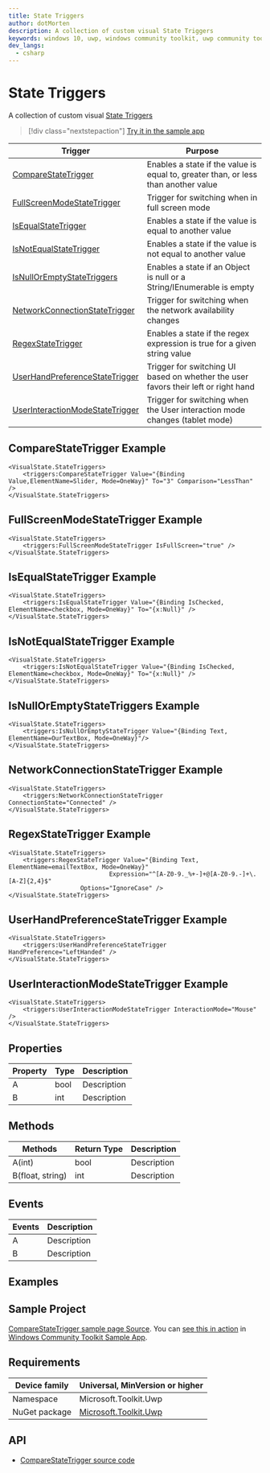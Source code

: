 ```yaml
---
title: State Triggers
author: dotMorten
description: A collection of custom visual State Triggers
keywords: windows 10, uwp, windows community toolkit, uwp community toolkit, uwp toolkit, CompareStateTrigger, FullScreenModeStateTrigger, IsEqualStateTrigger, IsNotEqualStateTrigger, IsNullOrEmptyStateTriggers, NetworkConnectionStateTrigger, RegexStateTrigger, UserHandPreferenceStateTrigger, UserInteractionModeStateTrigger
dev_langs:
  - csharp
---
```


<!-- To know about all the available Markdown syntax, Check out https://docs.microsoft.com/contribute/contribute/how-to-write-use-markdown -->
<!-- Ensure you remove all comments before submission, to ensure that there are no formatting issues when displaying this page.  -->
<!-- It is recommended to check how the Documentation will look in the sample app, before Merging a PR -->

# State Triggers

<!-- Describe your control -->
A collection of custom visual [State Triggers](https://docs.microsoft.com/dotnet/api/Microsoft.Toolkit.Uwp.UI.Triggers)
<!-- You can get your API link from https://docs.microsoft.com/dotnet/api/?term=Microsoft.Toolkit. Make sure you remove the "?view=uwp-toolkit-x.x.x" from the end and country/region specific keyword like "en-us" of the URL eg: https://docs.microsoft.com/dotnet/api/microsoft.toolkit.uwp.helpers.printhelper -->

<!-- Use below format to display note
> [!NOTE]
> Some note

> [!IMPORTANT]
> Some important note

> [!WARNING]
> Some warning note
-->

> [!div class="nextstepaction"]
> [Try it in the sample app](uwpct://categoryName?sample=pageName)

| Trigger | Purpose |
| --- | --- |
| [CompareStateTrigger](https://docs.microsoft.com/dotnet/api/Microsoft.Toolkit.Uwp.UI.Triggers.CompareStateTrigger) | Enables a state if the value is equal to, greater than, or less than another value |
| [FullScreenModeStateTrigger](https://docs.microsoft.com/dotnet/api/Microsoft.Toolkit.Uwp.UI.Triggers.FullScreenModeStateTrigger) | Trigger for switching when in full screen mode |
| [IsEqualStateTrigger](https://docs.microsoft.com/dotnet/api/Microsoft.Toolkit.Uwp.UI.Triggers.IsEqualStateTrigger) | Enables a state if the value is equal to another value |
| [IsNotEqualStateTrigger](https://docs.microsoft.com/dotnet/api/Microsoft.Toolkit.Uwp.UI.Triggers.IsNotEqualStateTrigger) | Enables a state if the value is not equal to another value |
| [IsNullOrEmptyStateTriggers](https://docs.microsoft.com/dotnet/api/Microsoft.Toolkit.Uwp.UI.Triggers.IsNullOrEmptyStateTriggers) | Enables a state if an Object is null or a String/IEnumerable is empty |
| [NetworkConnectionStateTrigger](https://docs.microsoft.com/dotnet/api/Microsoft.Toolkit.Uwp.UI.Triggers.NetworkConnectionStateTrigger) | Trigger for switching when the network availability changes |
| [RegexStateTrigger](https://docs.microsoft.com/dotnet/api/Microsoft.Toolkit.Uwp.UI.Triggers.RegexStateTrigger) | Enables a state if the regex expression is true for a given string value |
| [UserHandPreferenceStateTrigger](https://docs.microsoft.com/dotnet/api/Microsoft.Toolkit.Uwp.UI.Triggers.UserHandPreferenceStateTrigger) | Trigger for switching UI based on whether the user favors their left or right hand |
| [UserInteractionModeStateTrigger](https://docs.microsoft.com/dotnet/api/Microsoft.Toolkit.Uwp.UI.Triggers.UserInteractionModeStateTrigger) | Trigger for switching when the User interaction mode changes (tablet mode) |

## CompareStateTrigger Example
```
<VisualState.StateTriggers>
    <triggers:CompareStateTrigger Value="{Binding Value,ElementName=Slider, Mode=OneWay}" To="3" Comparison="LessThan" />
</VisualState.StateTriggers>
```
## FullScreenModeStateTrigger Example 
```
<VisualState.StateTriggers>
    <triggers:FullScreenModeStateTrigger IsFullScreen="true" />
</VisualState.StateTriggers>
```                    
## IsEqualStateTrigger Example
```
<VisualState.StateTriggers>
    <triggers:IsEqualStateTrigger Value="{Binding IsChecked, ElementName=checkbox, Mode=OneWay}" To="{x:Null}" />
</VisualState.StateTriggers>
```
## IsNotEqualStateTrigger Example
```
<VisualState.StateTriggers>
    <triggers:IsNotEqualStateTrigger Value="{Binding IsChecked, ElementName=checkbox, Mode=OneWay}" To="{x:Null}" />
</VisualState.StateTriggers>
```
## IsNullOrEmptyStateTriggers Example
```
<VisualState.StateTriggers>
    <triggers:IsNullOrEmptyStateTrigger Value="{Binding Text, ElementName=OurTextBox, Mode=OneWay}"/>
</VisualState.StateTriggers>
```              
## NetworkConnectionStateTrigger Example
```
<VisualState.StateTriggers>
    <triggers:NetworkConnectionStateTrigger ConnectionState="Connected" />
</VisualState.StateTriggers>
```
## RegexStateTrigger Example
```
<VisualState.StateTriggers>
    <triggers:RegexStateTrigger Value="{Binding Text, ElementName=emailTextBox, Mode=OneWay}"
		                    Expression="^[A-Z0-9._%+-]+@[A-Z0-9.-]+\.[A-Z]{2,4}$"
				    Options="IgnoreCase" />
</VisualState.StateTriggers>
```
## UserHandPreferenceStateTrigger Example
```
<VisualState.StateTriggers>
    <triggers:UserHandPreferenceStateTrigger HandPreference="LeftHanded" />
</VisualState.StateTriggers>
```
## UserInteractionModeStateTrigger Example
```
<VisualState.StateTriggers>
    <triggers:UserInteractionModeStateTrigger InteractionMode="Mouse" />
</VisualState.StateTriggers>
```

## Properties

<!-- Explain all properties in a table format -->

| Property | Type | Description |
| -- | -- | -- |
| A | bool | Description |
| B | int | Description |

<!-- Use <remarks> tag in C# to give more info about a propertie. For more info - https://docs.microsoft.com/dotnet/csharp/programming-guide/xmldoc/remarks -->

## Methods

<!-- Explain all methods in a table format -->

| Methods | Return Type | Description |
| -- | -- | -- |
| A(int) | bool | Description |
| B(float, string) | int | Description |

<!-- Use <remarks> tag in C# to give more info about a method. For more info - https://docs.microsoft.com/dotnet/csharp/programming-guide/xmldoc/remarks -->

## Events

<!-- Explain all events in a table format -->

| Events | Description |
| -- | -- |
| A | Description |
| B | Description |

<!-- Use <remarks> tag in C# to give more info about a event. For more info - https://docs.microsoft.com/dotnet/csharp/programming-guide/xmldoc/remarks -->

## Examples

<!-- All control/helper must at least have an example to show the use of Properties and Methods in your control/helper with the output -->
<!-- Use <example> and <code> tags in C# to create a Propertie/method specific examples. For more info - https://docs.microsoft.com/dotnet/csharp/programming-guide/xmldoc/example -->
<!-- Optional: Codes to achieve real-world use case with the output. For eg: Check https://docs.microsoft.com/windows/communitytoolkit/animations/animationset#examples  -->

## Sample Project

<!-- Link to the sample page in the Windows Community Toolkit Sample App -->
[CompareStateTrigger sample page Source](https://github.com/windows-toolkit/WindowsCommunityToolkit/tree/master/Microsoft.Toolkit.Uwp.SampleApp/SamplePages/Triggers). You can [see this in action](uwpct://CategoryName?sample=pageName) in [Windows Community Toolkit Sample App](http://aka.ms/uwptoolkitapp).

## Requirements

| Device family | Universal, MinVersion or higher   |
| -- | -- |
| Namespace | Microsoft.Toolkit.Uwp |
| NuGet package | [Microsoft.Toolkit.Uwp](https://github.com/MicrosoftDocs/WindowsCommunityToolkitDocs/blob/master/docs/helpers/ImageCache.md) |

<!-- If your control supports .NET Standard then uncomment the below line -->
<!-- The Control Name supports .NET Standard -->

<!-- Copy paste for the NuGet package links
[Microsoft.Toolkit](https://www.nuget.org/packages/Microsoft.Toolkit/)
[Microsoft.Toolkit.Services](https://www.nuget.org/packages/Microsoft.Toolkit.Services/)
[Microsoft.Toolkit.Parsers](https://www.nuget.org/packages/Microsoft.Toolkit.Parsers/)
[Microsoft.Toolkit.Uwp](https://www.nuget.org/packages/Microsoft.Toolkit.Uwp/)
[Microsoft.Toolkit.Uwp.Notifications](https://www.nuget.org/packages/Microsoft.Toolkit.Uwp.Notifications/)
[Microsoft.Toolkit.Uwp.Notifications.JavaScript](https://www.nuget.org/packages/Microsoft.Toolkit.Uwp.Notifications.JavaScript/)
[Microsoft.Toolkit.Uwp.Services](https://www.nuget.org/packages/Microsoft.Toolkit.Uwp.Services/)
[Microsoft.Toolkit.Uwp.UI](https://www.nuget.org/packages/Microsoft.Toolkit.Uwp.UI/)
[Microsoft.Toolkit.Uwp.UI.Animations](https://www.nuget.org/packages/Microsoft.Toolkit.Uwp.UI.Animations/)
[Microsoft.Toolkit.Uwp.UI.Controls](https://www.nuget.org/packages/Microsoft.Toolkit.Uwp.UI.Controls/)
[Microsoft.Toolkit.Uwp.Connectivity](https://www.nuget.org/packages/Microsoft.Toolkit.Uwp.Connectivity/)
[Microsoft.Toolkit.Uwp.DeveloperTools](https://www.nuget.org/packages/Microsoft.Toolkit.Uwp.DeveloperTools/)
 -->

## API

* [CompareStateTrigger source code](https://github.com/windows-toolkit/WindowsCommunityToolkit/blob/master/Microsoft.Toolkit.Uwp.SampleApp/SamplePages/Triggers/CompareStateTriggerPage.xaml.cs)
